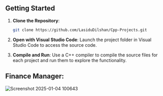 ## Getting Started

1. **Clone the Repository**:
   ```bash
   git clone https://github.com/LasiduDilshan/Cpp-Projects.git
   ```
2. **Open with Visual Studio Code**: Launch the project folder in Visual Studio Code to access the source code.

3. **Compile and Run**: Use a C++ compiler to compile the source files for each project and run them to explore the functionality.

## Finance Manager: 

![Screenshot 2025-01-04 100643](https://github.com/user-attachments/assets/d2c0ec1e-6bc6-4c2f-989e-6c40869fd6b5)
